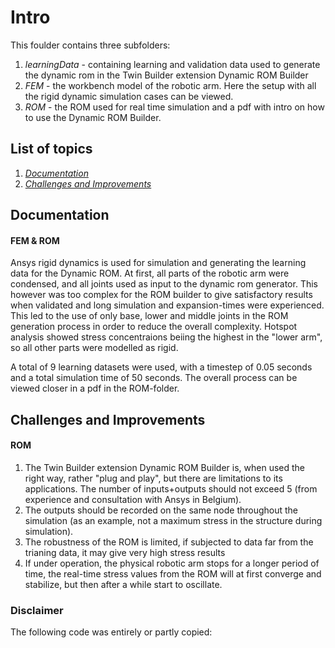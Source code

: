 # Intro
This foulder contains three subfolders:
1. *learningData* - containing learning and validation data used to generate the dynamic rom in the Twin Builder extension Dynamic ROM Builder
2. *FEM* - the workbench model of the robotic arm. Here the setup with all the rigid dynamic simulation cases can be viewed.
3. *ROM* - the ROM used for real time simulation and a pdf with intro on how to use the Dynamic ROM Builder.

## List of topics
1. [*Documentation*](#of2)
2. [*Challenges and Improvements*](#of3)

<a name="of2"></a>
## Documentation
#### FEM & ROM
Ansys rigid dynamics is used for simulation and generating the learning data for the Dynamic ROM. 
At first, all parts of the robotic arm were condensed, and all joints used as input to the dynamic rom generator. 
This however was too complex for the ROM builder to give satisfactory results when validated and long simulation and expansion-times were experienced. This led to the use of only base, lower and middle joints in the ROM generation process in order to reduce the overall complexity.
Hotspot analysis showed stress concentraions beiing the highest in the "lower arm", so all other parts were modelled as rigid.


A total of 9 learning datasets were used, with a timestep of 0.05 seconds and a total simulation time of 50 seconds. The overall process can be viewed closer in a pdf in the ROM-folder.


<a name="of3"></a>
## Challenges and Improvements
#### ROM
1. The Twin Builder extension Dynamic ROM Builder is, when used the right way, rather "plug and play", but there are limitations to its applications. The number of inputs+outputs should not exceed 5 (from experience and consultation with Ansys in Belgium).
2. The outputs should be recorded on the same node throughout the simulation (as an example, not a maximum stress in the structure during simulation).
3. The robustness of the ROM is limited, if subjected to data far from the trianing data, it may give very high stress results
4. If under operation, the physical robotic arm stops for a longer period of time, the real-time stress values from the ROM will at first converge and stabilize, but then after a while start to oscillate.






### Disclaimer
The following code was entirely or partly copied: